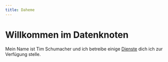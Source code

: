 ```yaml
---
title: Daheme
---
```


# Willkommen im Datenknoten

Mein Name ist Tim Schumacher und ich betreibe einige [Dienste](/dienste/) dich ich zur Verfügung stelle.